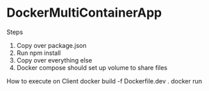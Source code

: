 # DockerMultiContainerApp

Steps
1. Copy over package.json
2. Run npm install
3. Copy over everything else
4. Docker compose should set up volume to share files


How to execute on Client
docker build -f Dockerfile.dev .
docker run <imageid>

